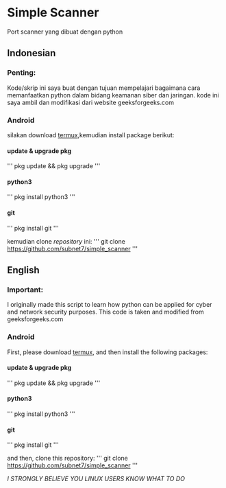 # Simple Scanner
Port scanner yang dibuat dengan python

## Indonesian
### Penting:
Kode/skrip ini saya buat dengan tujuan mempelajari bagaimana cara memanfaatkan python dalam bidang keamanan siber dan jaringan.
kode ini saya ambil dan modifikasi dari website geeksforgeeks.com

### Android
silakan download [termux](https://play.google.com/store/apps/details?id=com.termux&hl=in&gl=US),kemudian install package berikut: 

#### update & upgrade pkg
'''
pkg update && pkg upgrade
'''

#### python3
'''
pkg install python3
'''

#### git
'''
pkg install git
'''

kemudian clone _repository_ ini:
'''
git clone https://github.com/subnet7/simple_scanner
'''

## English
### Important:
I originally made this script to learn how python can be applied for cyber and network security purposes. This code is taken and modified from geeksforgeeks.com

### Android
First, please download [termux](https://play.google.com/store/apps/details?id=com.termux&hl=in&gl=US), and then install the following packages:

#### update & upgrade pkg
'''
pkg update && pkg upgrade
'''

#### python3
'''
pkg install python3
'''

#### git
'''
pkg install git
'''

and then, clone this repository:
'''
git clone https://github.com/subnet7/simple_scanner
'''

*I _STRONGLY_ BELIEVE YOU LINUX USERS KNOW WHAT TO DO*
